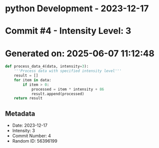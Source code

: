 ﻿# python Development - 2023-12-17
# Commit #4 - Intensity Level: 3
# Generated on: 2025-06-07 11:12:48
```python
def process_data_4(data, intensity=3):
    '''Process data with specified intensity level'''
    result = []
    for item in data:
        if item > 0:
            processed = item * intensity + 86
            result.append(processed)
    return result
```
## Metadata
- Date: 2023-12-17
- Intensity: 3
- Commit Number: 4
- Random ID: 56396199
